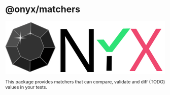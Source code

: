 # @onyx/matchers
![Onyx logo](/onyx-logo-sm.svg)

This package provides matchers that can compare, validate and diff (TODO) values in your tests.
